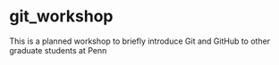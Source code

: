 # git_workshop
This is a planned workshop to briefly introduce Git and GitHub to other graduate students at Penn
